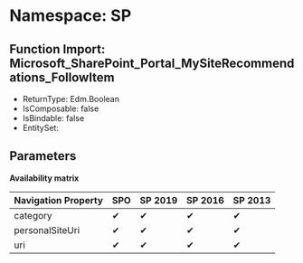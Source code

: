 # Namespace: SP

## Function Import: Microsoft_SharePoint_Portal_MySiteRecommendations_FollowItem

- ReturnType: Edm.Boolean
- IsComposable: false
- IsBindable: false
- EntitySet: 

## Parameters

**Availability matrix**

Navigation Property | SPO | SP 2019 | SP 2016 | SP 2013
----------|-----|---------|---------|--------
category | ✔ | ✔ | ✔ | ✔
personalSiteUri | ✔ | ✔ | ✔ | ✔
uri | ✔ | ✔ | ✔ | ✔

